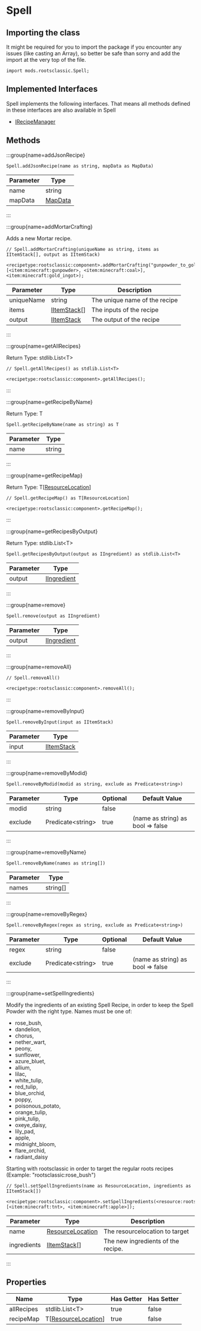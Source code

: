 # Spell

## Importing the class

It might be required for you to import the package if you encounter any issues (like casting an Array), so better be safe than sorry and add the import at the very top of the file.
```zenscript
import mods.rootsclassic.Spell;
```


## Implemented Interfaces
Spell implements the following interfaces. That means all methods defined in these interfaces are also available in Spell

- [IRecipeManager](/vanilla/api/recipe/manager/IRecipeManager)

## Methods

:::group{name=addJsonRecipe}

```zenscript
Spell.addJsonRecipe(name as string, mapData as MapData)
```

| Parameter |                 Type                 |
|-----------|--------------------------------------|
| name      | string                               |
| mapData   | [MapData](/vanilla/api/data/MapData) |


:::

:::group{name=addMortarCrafting}

Adds a new Mortar recipe.

```zenscript
// Spell.addMortarCrafting(uniqueName as string, items as IItemStack[], output as IItemStack)

<recipetype:rootsclassic:component>.addMortarCrafting("gunpowder_to_gold", [<item:minecraft:gunpowder>, <item:minecraft:coal>], <item:minecraft:gold_ingot>);
```

| Parameter  |                     Type                     |          Description          |
|------------|----------------------------------------------|-------------------------------|
| uniqueName | string                                       | The unique name of the recipe |
| items      | [IItemStack](/vanilla/api/item/IItemStack)[] | The inputs of the recipe      |
| output     | [IItemStack](/vanilla/api/item/IItemStack)   | The output of the recipe      |


:::

:::group{name=getAllRecipes}

Return Type: stdlib.List&lt;T&gt;

```zenscript
// Spell.getAllRecipes() as stdlib.List<T>

<recipetype:rootsclassic:component>.getAllRecipes();
```

:::

:::group{name=getRecipeByName}

Return Type: T

```zenscript
Spell.getRecipeByName(name as string) as T
```

| Parameter |  Type  |
|-----------|--------|
| name      | string |


:::

:::group{name=getRecipeMap}

Return Type: T[[ResourceLocation](/vanilla/api/resource/ResourceLocation)]

```zenscript
// Spell.getRecipeMap() as T[ResourceLocation]

<recipetype:rootsclassic:component>.getRecipeMap();
```

:::

:::group{name=getRecipesByOutput}

Return Type: stdlib.List&lt;T&gt;

```zenscript
Spell.getRecipesByOutput(output as IIngredient) as stdlib.List<T>
```

| Parameter |                        Type                        |
|-----------|----------------------------------------------------|
| output    | [IIngredient](/vanilla/api/ingredient/IIngredient) |


:::

:::group{name=remove}

```zenscript
Spell.remove(output as IIngredient)
```

| Parameter |                        Type                        |
|-----------|----------------------------------------------------|
| output    | [IIngredient](/vanilla/api/ingredient/IIngredient) |


:::

:::group{name=removeAll}

```zenscript
// Spell.removeAll()

<recipetype:rootsclassic:component>.removeAll();
```

:::

:::group{name=removeByInput}

```zenscript
Spell.removeByInput(input as IItemStack)
```

| Parameter |                    Type                    |
|-----------|--------------------------------------------|
| input     | [IItemStack](/vanilla/api/item/IItemStack) |


:::

:::group{name=removeByModid}

```zenscript
Spell.removeByModid(modid as string, exclude as Predicate<string>)
```

| Parameter |          Type           | Optional |           Default Value           |
|-----------|-------------------------|----------|-----------------------------------|
| modid     | string                  | false    |                                   |
| exclude   | Predicate&lt;string&gt; | true     | (name as string) as bool => false |


:::

:::group{name=removeByName}

```zenscript
Spell.removeByName(names as string[])
```

| Parameter |   Type   |
|-----------|----------|
| names     | string[] |


:::

:::group{name=removeByRegex}

```zenscript
Spell.removeByRegex(regex as string, exclude as Predicate<string>)
```

| Parameter |          Type           | Optional |           Default Value           |
|-----------|-------------------------|----------|-----------------------------------|
| regex     | string                  | false    |                                   |
| exclude   | Predicate&lt;string&gt; | true     | (name as string) as bool => false |


:::

:::group{name=setSpellIngredients}

Modify the ingredients of an existing Spell Recipe, in order to keep the Spell Powder with the right type.
 Names must be one of:
 <ul>
 <li>rose_bush, </li> <li>dandelion, </li> <li> chorus, </li> <li> nether_wart, </li> <li> peony, </li> <li> sunflower, </li> <li> azure_bluet, </li> <li> allium, </li> <li> lilac, </li> <li> white_tulip, </li> <li> red_tulip, </li> <li> blue_orchid, </li> <li> poppy, </li> <li> poisonous_potato, </li> <li> orange_tulip, </li> <li> pink_tulip, </li> <li> oxeye_daisy, </li> <li> lily_pad, </li> <li> apple, </li> <li> midnight_bloom, </li> <li> flare_orchid, </li> <li> radiant_daisy </li>
 </ul>
 Starting with rootsclassic in order to target the regular roots recipes  (Example: "rootsclassic:rose_bush")

```zenscript
// Spell.setSpellIngredients(name as ResourceLocation, ingredients as IItemStack[])

<recipetype:rootsclassic:component>.setSpellIngredients(<resource:rootsclassic:rose_bush>, [<item:minecraft:tnt>, <item:minecraft:apple>]);
```

|  Parameter  |                            Type                            |            Description             |
|-------------|------------------------------------------------------------|------------------------------------|
| name        | [ResourceLocation](/vanilla/api/resource/ResourceLocation) | The resourcelocation to target     |
| ingredients | [IItemStack](/vanilla/api/item/IItemStack)[]               | The new ingredients of the recipe. |


:::


## Properties

|    Name    |                             Type                              | Has Getter | Has Setter |
|------------|---------------------------------------------------------------|------------|------------|
| allRecipes | stdlib.List&lt;T&gt;                                          | true       | false      |
| recipeMap  | T[[ResourceLocation](/vanilla/api/resource/ResourceLocation)] | true       | false      |

